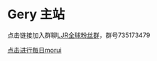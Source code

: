 # Gery 主站

点击链接加入群聊[LJR全球粉丝群](https://jq.qq.com/?_wv=1027&k=5C6CONJ)，群号735173479

[点击进行每日morui](http://orz.gery.top)
